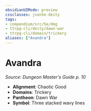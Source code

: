 ```yaml
---
obsidianUIMode: preview
cssclasses: json5e-deity
tags:
- compendium/src/5e/dmg
- ttrpg-cli/deity/dawn-war
- ttrpg-cli/domain/trickery
aliases: ["Avandra"]
---
```

# Avandra
*Source: Dungeon Master's Guide p. 10* 

- **Alignment**: Chaotic Good
- **Domains**: Trickery
- **Pantheon**: Dawn War
- **Symbol**: Three stacked wavy lines